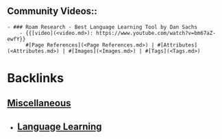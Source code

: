 ## Community Videos::
    - ### Roam Research - Best Language Learning Tool by Dan Sachs
        - {{[video](<video.md>): https://www.youtube.com/watch?v=bm67aZ-ewfY}}
          #[Page References](<Page References.md>) | #[Attributes](<Attributes.md>) | #[Images](<Images.md>) | #[Tags](<Tags.md>)

# Backlinks
## [Miscellaneous](<Miscellaneous.md>)
- ## [Language Learning](<Language Learning.md>)

